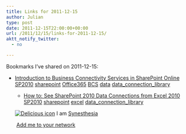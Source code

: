 ```yaml
---
title: Links for 2011-12-15
author: Julian
type: post
date: 2011-12-15T22:00:00+00:00
url: /2011/12/15/links-for-2011-12-15/
aktt_notify_twitter:
  - no

---
```

Bookmarks I&#8217;ve shared on 2011-12-15:

  * [Introduction to Business Connectivity Services in SharePoint Online][1] 
    [SP2010][2] [sharepoint][3] [Office365][4] [BCS][5] [data][6] [data\_connection\_library][7] </li> 
    
      * [How to: See SharePoint 2010 Data Connections from Excel 2010][8] 
        [SP2010][2] [sharepoint][3] [excel][9] [data\_connection\_library][7] </li> </ul> 
        
        <p class="deliciouslink">
          <a href="https://del.icio.us/synesthesia" title="See all my bookmarks on del.icio.us"><img src="https://www.synesthesia.co.uk/images/deliciousicon.jpg" alt="Delicious icon" /></a>&nbsp;I am <a href="https://del.icio.us/synesthesia" title="See all my bookmarks on del.icio.us">Synesthesia</a>
        </p>
        
        <p class="deliciouslink">
          <a href="https://del.icio.us/network?add=synesthesia" title="Add me to your del.icio.us network"><img src="https://www.synesthesia.co.uk/images/add.gif" alt="" /></a>&nbsp;<a href="https://del.icio.us/network?add=synesthesia" title="Add me to your del.icio.us network">Add me to your network</a>
        </p>

 [1]: https://msdn.microsoft.com/en-us/library/hh412217.aspx
 [2]: https://www.delicious.com/synesthesia/SP2010
 [3]: https://www.delicious.com/synesthesia/sharepoint
 [4]: https://www.delicious.com/synesthesia/Office365
 [5]: https://www.delicious.com/synesthesia/BCS
 [6]: https://www.delicious.com/synesthesia/data
 [7]: https://www.delicious.com/synesthesia/data_connection_library
 [8]: https://blogs.msdn.com/b/davidlean/archive/2010/11/15/how-to-see-sharepoint-2010-data-connections-from-excel-2010.aspx
 [9]: https://www.delicious.com/synesthesia/excel